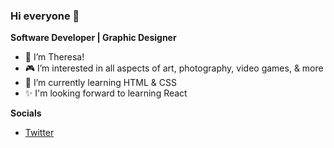 <h3>Hi everyone 🌸</h3>

<b>Software Developer | Graphic Designer</b>

- 👋 I’m Theresa!
- 🎮 I’m interested in all aspects of art, photography, video games, & more
- 🌱 I’m currently learning HTML & CSS
- ✨ I'm looking forward to learning React

<b>Socials</b>
- <a href="https://twitter.com/theresacodes">Twitter</a>

<!---
theresadill/theresadill is a ✨ special ✨ repository because its `README.md` (this file) appears on your GitHub profile.
You can click the Preview link to take a look at your changes.
--->
